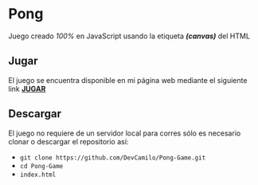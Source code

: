 # Pong
Juego creado _100%_ en JavaScript usando la etiqueta _**(canvas)**_ del HTML

## Jugar
El juego se encuentra disponible en mi página web mediante el siguiente link [**JUGAR**](http://camilo-reyes.000webhostapp.com/games/pong)

## Descargar
El juego no requiere de un servidor local para corres sólo es necesario clonar o descargar el repositorio así:
- `git clone https://github.com/DevCamilo/Pong-Game.git`
- `cd Pong-Game`
- `index.html`

